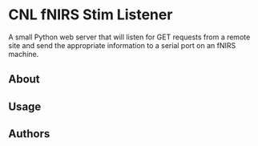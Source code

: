 CNL fNIRS Stim Listener
===================
A small Python web server that will listen for GET requests from a remote site and send the appropriate information to a serial port on an fNIRS machine.

About
-------------------

Usage
-------------------

Authors
-------------------
